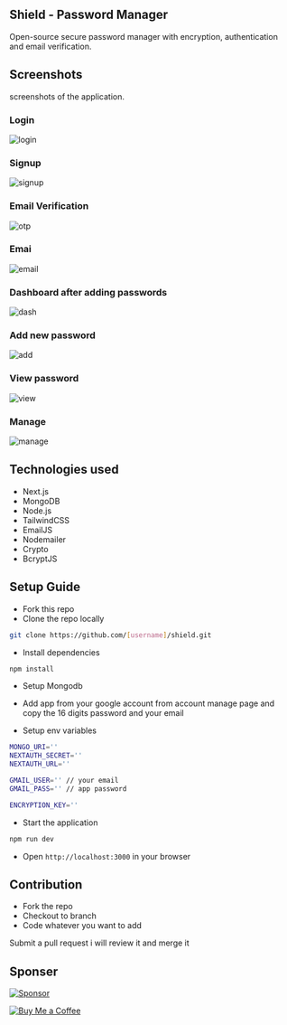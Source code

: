 ## Shield - Password Manager

Open-source secure password manager with encryption, authentication and email verification.

## Screenshots

screenshots of the application.

### Login

![login](/public/login.png)

### Signup

![signup](/public/signup.png)

### Email Verification

![otp](/public/otp.png)

### Emai

![email](/public/email.png)

### Dashboard after adding passwords

![dash](/public/s-pwd.png)

### Add new password

![add](/public/add.png)

### View password

![view](/public/view.png)

### Manage

![manage](/public/manage.png)

## Technologies used

- Next.js
- MongoDB
- Node.js
- TailwindCSS
- EmailJS
- Nodemailer
- Crypto
- BcryptJS

## Setup Guide

- Fork this repo
- Clone the repo locally

```bash
git clone https://github.com/[username]/shield.git
```

- Install dependencies

```bash
npm install
```

- Setup Mongodb
- Add app from your google account from account manage page and copy the 16 digits password and your email

- Setup env variables

```bash
MONGO_URI=''
NEXTAUTH_SECRET=''
NEXTAUTH_URL=''

GMAIL_USER='' // your email
GMAIL_PASS='' // app password

ENCRYPTION_KEY=''
```

- Start the application

```bash
npm run dev
```

- Open `http://localhost:3000` in your browser

## Contribution

- Fork the repo
- Checkout to branch
- Code whatever you want to add

Submit a pull request i will review it and merge it

## Sponser

[![Sponsor](https://img.shields.io/badge/Sponsor-r2hu1-brightgreen)](https://github.com/sponsors/r2hu1)

[![Buy Me a Coffee](https://img.buymeacoffee.com/button-api/?text=Buy%20me%20a%20coffee&emoji=☕&slug=r2hu1&button_colour=FFDD00&font_colour=000000&font_family=Cookie&outline_colour=000000&coffee_colour=ffffff)](https://www.buymeacoffee.com/r2hu1)
